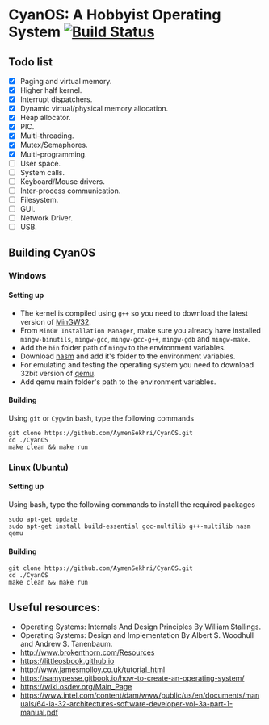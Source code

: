 # CyanOS: A Hobbyist Operating System [![Build Status](https://travis-ci.com/AymenSekhri/CyanOS.svg?branch=master)](https://travis-ci.com/AymenSekhri/CyanOS)

## Todo list
- [x] Paging and virtual memory.
- [x] Higher half kernel.
- [x] Interrupt dispatchers.
- [x] Dynamic virtual/physical memory allocation.
- [x] Heap allocator.
- [x] PIC.
- [x] Multi-threading.
- [x] Mutex/Semaphores.
- [x] Multi-programming.
- [ ] User space.
- [ ] System calls.
- [ ] Keyboard/Mouse drivers.
- [ ] Inter-process communication.
- [ ] Filesystem.
- [ ] GUI.
- [ ] Network Driver.
- [ ] USB.

## Building CyanOS
### Windows
#### Setting up
* The kernel is compiled using `g++` so you need to download the latest version of [MinGW32](https://osdn.net/projects/mingw/releases/).
* From `MinGW Installation Manager`, make sure you already have installed `mingw-binutils`, `mingw-gcc`, `mingw-gcc-g++`, `mingw-gdb` and `mingw-make`.
* Add the `bin` folder path of `mingw` to the environment variables.
* Download [nasm](https://www.nasm.us/) and add it's folder to the environment variables.
* For emulating and testing the operating system you need to download 32bit version of [qemu](https://www.qemu.org/download/).
* Add qemu main folder's path to the environment variables.
#### Building
Using `git` or `Cygwin` bash, type the following commands
```
git clone https://github.com/AymenSekhri/CyanOS.git
cd ./CyanOS
make clean && make run
```

### Linux (Ubuntu)
#### Setting up
Using bash, type the following commands to install the required packages
```
sudo apt-get update
sudo apt-get install build-essential gcc-multilib g++-multilib nasm qemu
```
#### Building

```
git clone https://github.com/AymenSekhri/CyanOS.git
cd ./CyanOS
make clean && make run
```

## Useful resources:
* Operating Systems: Internals And Design Principles By William Stallings.
* Operating Systems: Design and Implementation By Albert S. Woodhull and Andrew S. Tanenbaum.
* http://www.brokenthorn.com/Resources
* https://littleosbook.github.io
* http://www.jamesmolloy.co.uk/tutorial_html
* https://samypesse.gitbook.io/how-to-create-an-operating-system/
* https://wiki.osdev.org/Main_Page
* https://www.intel.com/content/dam/www/public/us/en/documents/manuals/64-ia-32-architectures-software-developer-vol-3a-part-1-manual.pdf
